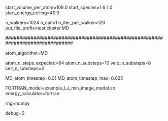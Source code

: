 start_volume_per_atom=108.0
start_species=1 6 1.0
start_energy_ceiling=40.0

n_walkers=1024
n_cull=1
n_iter_per_walker=120
out_file_prefix=test.cluster.MD

################################################################################

atom_algorithm=MD

atom_n_steps_expected=64
atom_n_substeps=10
velo_n_substeps=8
cell_n_substeps=0

MD_atom_timestep=0.01
MD_atom_timestep_max=0.025

FORTRAN_model=example_LJ_min_image_model.so
energy_calculator=fortran

rng=numpy

debug=0
